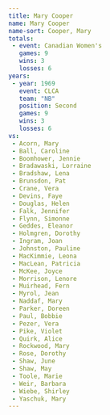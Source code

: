 ```yaml
---
title: Mary Cooper
name: Mary Cooper
name-sort: Cooper, Mary
totals:
 - event: Canadian Women's
   games: 9
   wins: 3
   losses: 6
years:
 - year: 1969
   event: CLCA
   team: "NB"
   position: Second
   games: 9
   wins: 3
   losses: 6
vs:
 - Acorn, Mary
 - Ball, Caroline
 - Boomhower, Jennie
 - Bradawaski, Lorraine
 - Bradshaw, Lena
 - Brunsdon, Pat
 - Crane, Vera
 - Devins, Faye
 - Douglas, Helen
 - Falk, Jennifer
 - Flynn, Simonne
 - Geddes, Eleanor
 - Holmgren, Dorothy
 - Ingram, Joan
 - Johnston, Pauline
 - MacKimmie, Leona
 - MacLean, Patricia
 - McKee, Joyce
 - Morrison, Lenore
 - Muirhead, Fern
 - Myrol, Jean
 - Naddaf, Mary
 - Parker, Doreen
 - Paul, Bobbie
 - Pezer, Vera
 - Pike, Violet
 - Quirk, Alice
 - Rockwood, Mary
 - Rose, Dorothy
 - Shaw, June
 - Shaw, May
 - Toole, Marie
 - Weir, Barbara
 - Wiebe, Shirley
 - Yaschuk, Mary
---
```

